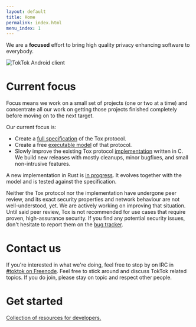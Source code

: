 ```yaml
---
layout: default
title: Home
permalink: index.html
menu_index: 1
---
```


We are a **focused** effort to bring high quality privacy enhancing software
to everybody.

![TokTok Android client](static/img/toktok/chat-small.png)

# Current focus

Focus means we work on a small set of projects (one or two at a time) and
concentrate all our work on getting those projects finished completely before
moving on to the next target.

Our current focus is:

-   Create a [full specification](spec.html) of the Tox protocol.
-   Create a free [executable model](https://github.com/TokTok/hs-toxcore) of
    that protocol.
-   Slowly improve the existing Tox protocol
    [implementation](https://github.com/TokTok/c-toxcore) written in C. We
    build new releases with mostly cleanups, minor bugfixes, and small
    non-intrusive features.

A new implementation in Rust is [in progress](https://github.com/zetok/tox).
It evolves together with the model and is tested against the specification.

Neither the Tox protocol nor the implementation have undergone peer review,
and its exact security properties and network behaviour are not
well-understood, yet. We are actively working on improving that situation.
Until said peer review, Tox is not recommended for use cases that require
proven, high-assurance security. If you find any potential security issues,
don't hesitate to report them on the [bug
tracker](https://github.com/TokTok/c-toxcore/issues).

# Contact us

If you're interested in what we're doing, feel free to stop by on IRC in
[#toktok on Freenode](irc://irc.freenode.net/#toktok). Feel free to stick
around and discuss TokTok related topics. If you do join, please stay on topic
and respect other people.

# Get started

[Collection of resources for developers.](get-started.html)
